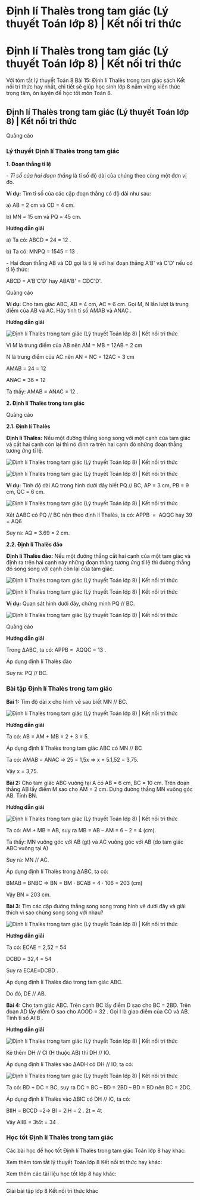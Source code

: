 # Định lí Thalès trong tam giác (Lý thuyết Toán lớp 8) | Kết nối tri thức

# Định lí Thalès trong tam giác (Lý thuyết Toán lớp 8) | Kết nối tri thức

Với tóm tắt lý thuyết Toán 8 Bài 15: Định lí Thalès trong tam giác sách Kết nối tri thức hay nhất, chi tiết sẽ giúp học sinh lớp 8 nắm vững kiến thức trọng tâm, ôn luyện để học tốt môn Toán 8.

## Định lí Thalès trong tam giác (Lý thuyết Toán lớp 8) | Kết nối tri thức

Quảng cáo

### **Lý thuyết Định lí Thalès trong tam giác**

**1\. Đoạn thẳng tỉ lệ**

\- _Tỉ số của hai đoạn thẳng_ là tỉ số độ dài của chúng theo cùng một đơn vị đo.

**Ví dụ:** Tìm tỉ số của các cặp đoạn thẳng có độ dài như sau:

a) AB = 2 cm và CD = 4 cm.

b) MN = 15 cm và PQ = 45 cm.

**Hướng dẫn giải**

a) Ta có: ABCD = 24 = 12 .

b) Ta có: MNPQ = 1545 = 13 .

\- Hai đoạn thẳng AB và CD gọi là tỉ lệ với hai đoạn thẳng A'B' và C'D' nếu có tỉ lệ thức:

ABCD = A'B'C'D' hay ABA'B' = CDC'D'.

Quảng cáo

**Ví dụ:** Cho tam giác ABC, AB = 4 cm, AC = 6 cm. Gọi M, N lần lượt là trung điểm của AB và AC. Hãy tính tỉ số AMAB và ANAC .

**Hướng dẫn giải**

![Định lí Thalès trong tam giác \(Lý thuyết Toán lớp 8\) | Kết nối tri thức](https://vietjack.com/toan-8-kn/images/ly-thuyet-bai-15-dinh-li-thales-trong-tam-giac.PNG)

Vì M là trung điểm của AB nên AM = MB = 12AB = 2 cm

N là trung điểm của AC nên AN = NC = 12AC = 3 cm

AMAB = 24 = 12

ANAC = 36 = 12

Ta thấy: AMAB = ANAC = 12 .

**2\. Định lí Thalès trong tam giác**

Quảng cáo

**2.1. Định lí Thalès**

**Định lí Thalès:** Nếu một đường thẳng song song với một cạnh của tam giác và cắt hai cạnh còn lại thì nó định ra trên hai cạnh đó những đoạn thẳng tương ứng tỉ lệ.

![Định lí Thalès trong tam giác \(Lý thuyết Toán lớp 8\) | Kết nối tri thức](https://vietjack.com/toan-8-kn/images/ly-thuyet-bai-15-dinh-li-thales-trong-tam-giac-1.PNG)

![Định lí Thalès trong tam giác \(Lý thuyết Toán lớp 8\) | Kết nối tri thức](https://vietjack.com/toan-8-kn/images/ly-thuyet-bai-15-dinh-li-thales-trong-tam-giac-9.PNG)

**Ví dụ:** Tính độ dài AQ trong hình dưới đây biết PQ // BC, AP = 3 cm, PB = 9 cm, QC = 6 cm.

![Định lí Thalès trong tam giác \(Lý thuyết Toán lớp 8\) | Kết nối tri thức](https://vietjack.com/toan-8-kn/images/ly-thuyet-bai-15-dinh-li-thales-trong-tam-giac-2.PNG)

Xét ∆ABC có PQ // BC nên theo định lí Thalès, ta có: APPB ​ = ​ AQQC​ ​​ hay 39​ =​ AQ6

Suy ra: AQ = 3.69 = 2 cm.

**2.2. Định lí Thalès đảo**

**Định lí Thalès đảo:** Nếu một đường thẳng cắt hai cạnh của một tam giác và định ra trên hai cạnh này những đoạn thẳng tương ứng tỉ lệ thì đường thẳng đó song song với cạnh còn lại của tam giác.

![Định lí Thalès trong tam giác \(Lý thuyết Toán lớp 8\) | Kết nối tri thức](https://vietjack.com/toan-8-kn/images/ly-thuyet-bai-15-dinh-li-thales-trong-tam-giac-3.PNG)

![Định lí Thalès trong tam giác \(Lý thuyết Toán lớp 8\) | Kết nối tri thức](https://vietjack.com/toan-8-kn/images/ly-thuyet-bai-15-dinh-li-thales-trong-tam-giac-10.PNG)

**Ví dụ:** Quan sát hình dưới đây, chứng minh PQ // BC.

![Định lí Thalès trong tam giác \(Lý thuyết Toán lớp 8\) | Kết nối tri thức](https://vietjack.com/toan-8-kn/images/ly-thuyet-bai-15-dinh-li-thales-trong-tam-giac-4.PNG)

Quảng cáo

**Hướng dẫn giải**

Trong ∆ABC, ta có: APPB​ = ​ AQQC = 13 .

Áp dụng định lí Thalès đảo

Suy ra: PQ // BC.

### **Bài tập Định lí Thalès trong tam giác**

**Bài 1:** Tìm độ dài x cho hình vẽ sau biết MN // BC.

![Định lí Thalès trong tam giác \(Lý thuyết Toán lớp 8\) | Kết nối tri thức](https://vietjack.com/toan-8-kn/images/ly-thuyet-bai-15-dinh-li-thales-trong-tam-giac-5.PNG)

**Hướng dẫn giải**

Ta có: AB = AM + MB = 2 + 3 = 5. 

Áp dụng định lí Thalès trong tam giác ABC có MN // BC

Ta có: AMAB​ =​ ANAC ⇒ 25​ =​ 1,5x ⇒ x = 5.1,52 = 3,75.

Vậy x = 3,75.

**Bài 2:** Cho tam giác ABC vuông tại A có AB = 6 cm, BC = 10 cm. Trên đoạn thẳng AB lấy điểm M sao cho AM = 2 cm. Dựng đường thẳng MN vuông góc AB. Tính BN.

**Hướng dẫn giải**

![Định lí Thalès trong tam giác \(Lý thuyết Toán lớp 8\) | Kết nối tri thức](https://vietjack.com/toan-8-kn/images/ly-thuyet-bai-15-dinh-li-thales-trong-tam-giac-6.PNG)

Ta có: AM + MB = AB, suy ra MB = AB – AM = 6 – 2 = 4 (cm). 

Ta thấy: MN vuông góc với AB (gt) và AC vuông góc với AB (do tam giác ABC vuông tại A)

Suy ra: MN // AC.

Áp dụng định lí Thalès trong ∆ABC, ta có:

BMAB = BNBC ⇒ BN = BM ⋅ BCAB = 4 ⋅ 106 = 203 (cm)

Vậy BN = 203 cm.

**Bài 3:** Tìm các cặp đường thẳng song song trong hình vẽ dưới đây và giải thích vì sao chúng song song với nhau?

![Định lí Thalès trong tam giác \(Lý thuyết Toán lớp 8\) | Kết nối tri thức](https://vietjack.com/toan-8-kn/images/ly-thuyet-bai-15-dinh-li-thales-trong-tam-giac-7.PNG)

**Hướng dẫn giải**

Ta có: ECAE = 2,52 = 54

DCBD = 32,4 = 54

Suy ra ECAE=DCBD .

Áp dụng định lí Thalès đảo trong tam giác ABC.

Do đó, DE // AB.

**Bài 4:** Cho tam giác ABC. Trên cạnh BC lấy điểm D sao cho BC = 2BD. Trên đoạn AD lấy điểm O sao cho AOOD = 32 . Gọi I là giao điểm của CO và AB. Tính tỉ số AIIB .

**Hướng dẫn giải**

![Định lí Thalès trong tam giác \(Lý thuyết Toán lớp 8\) | Kết nối tri thức](https://vietjack.com/toan-8-kn/images/ly-thuyet-bai-15-dinh-li-thales-trong-tam-giac-8.PNG)

Kẻ thêm DH // CI (H thuộc AB) thì DH // IO.

Áp dụng định lí Thalès vào ∆ADH có DH // IO, ta có:

![Định lí Thalès trong tam giác \(Lý thuyết Toán lớp 8\) | Kết nối tri thức](https://vietjack.com/toan-8-kn/images/ly-thuyet-bai-15-dinh-li-thales-trong-tam-giac-11.PNG)

Ta có: BD + DC = BC, suy ra DC = BC – BD = 2BD – BD = BD nên BC = 2DC. 

Áp dụng định lí Thalès vào ∆BIC có DH // IC, ta có:

BIIH = BCCD =2⇒ BI = 2IH = 2 . 2t = 4t

Vậy AIIB = 3t4t = 34 .

### **Học tốt Định lí Thalès trong tam giác**

Các bài học để học tốt Định lí Thalès trong tam giác Toán lớp 8 hay khác:

Xem thêm tóm tắt lý thuyết Toán lớp 8 Kết nối tri thức hay khác:

Xem thêm các tài liệu học tốt lớp 8 hay khác:

* * *

Giải bài tập lớp 8 Kết nối tri thức khác
